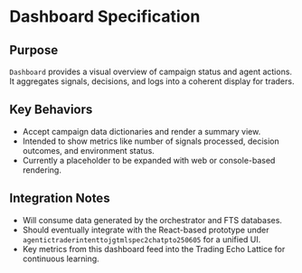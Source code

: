 # Dashboard Specification

## Purpose

`Dashboard` provides a visual overview of campaign status and agent actions. It aggregates signals, decisions, and logs into a coherent display for traders.

## Key Behaviors

- Accept campaign data dictionaries and render a summary view.
- Intended to show metrics like number of signals processed, decision outcomes, and environment status.
- Currently a placeholder to be expanded with web or console-based rendering.

## Integration Notes

- Will consume data generated by the orchestrator and FTS databases.
- Should eventually integrate with the React-based prototype under `agentictraderintenttojgtmlspec2chatpto250605` for a unified UI.
- Key metrics from this dashboard feed into the Trading Echo Lattice for continuous learning.

